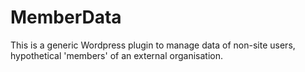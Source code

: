 # MemberData

This is a generic Wordpress plugin to manage data of non-site users, hypothetical 'members' of an external organisation.

